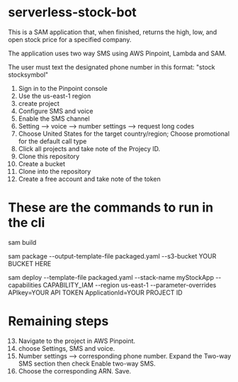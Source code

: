 # serverless-stock-bot

This is a SAM application that, when finished, returns the high, low, and open stock price for a specified company.

The application uses two way SMS using AWS Pinpoint, Lambda and SAM.  

The user must text the designated phone number in this format: "stock stocksymbol"

1. Sign in to the Pinpoint console
2. Use the us-east-1 region
3. create project
4. Configure SMS and voice
5. Enable the SMS channel
6. Setting --> voice --> number settings --> request long codes
7. Choose United States for the target country/region; Choose promotional for the default call type
8. Click all projects and take note of the Projecy ID.
9. Clone this repository
10. Create a bucket
11. Clone into the repository
12. Create a free account and take note of the token


# These are the commands to run in the cli
sam build

sam package --output-template-file packaged.yaml --s3-bucket YOUR BUCKET HERE

sam deploy --template-file packaged.yaml --stack-name myStockApp --capabilities CAPABILITY_IAM --region us-east-1 --parameter-overrides APIkey=YOUR API TOKEN ApplicationId=YOUR PROJECT ID

# Remaining steps

13. Navigate to the project in AWS Pinpoint.
14. choose Settings, SMS and voice.
15. Number settings --> corresponding phone number. Expand the Two-way SMS section then check Enable two-way SMS.
16. Choose the corresponding ARN. Save.
